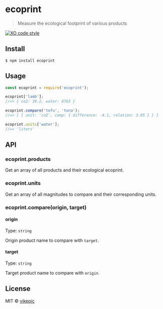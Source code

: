 # ecoprint

> Measure the ecological footprint of various products

[![XO code style](https://img.shields.io/badge/code_style-XO-5ed9c7.svg)](https://github.com/xojs/xo)

## Install

```
$ npm install ecoprint
```

## Usage

```js
const ecoprint = require('ecoprint');

ecoprint['lamb'];
//=> { co2: 39.2, water: 8763 }

ecoprint.compare('tofu', 'tuna');
//=> [ { unit: 'co2', comp: { difference: -4.1, relation: 3.05 } } ]

ecoprint.units['water'];
//=> 'liters'
```

## API

### ecoprint.products

Get an array of all products and their ecological ecoprint.

### ecoprint.units

Get an array of all magnitudes to compare and their corresponding units.

### ecoprint.compare(origin, target)

#### origin

Type: `string`

Origin product name to compare with `target`.

#### target

Type: `string`

Target product name to compare with `origin`.

## License

MIT © [vikepic](https://vikepic.github.io)
